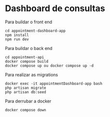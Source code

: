 # Dashboard de consultas

Para buildar o front end
```
cd appointment-dashboard-app
npm install 
npm run dev
```
Para buildar o back end
```
cd appointment-api
docker compose build
docker compose up ou docker compose up -d
```
Para realizar as migrations 
```
docker exec -it appointmentDashboard-app bash
php artisan migrate
php artisan db:seed
```
Para derrubar a docker 
```
docker compose down
```
